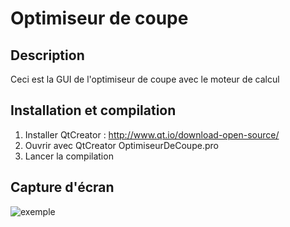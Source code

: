 # Optimiseur de coupe

## Description
Ceci est la GUI de l'optimiseur de coupe avec le moteur de calcul

## Installation et compilation
1. Installer QtCreator : http://www.qt.io/download-open-source/
2. Ouvrir avec QtCreator OptimiseurDeCoupe.pro
3. Lancer la compilation

## Capture d'écran
![exemple](http://i.imgur.com/KeRR6y5.png)

